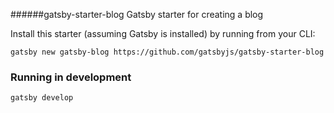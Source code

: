 ######gatsby-starter-blog
Gatsby starter for creating a blog

Install this starter (assuming Gatsby is installed) by running from your CLI:

`gatsby new gatsby-blog https://github.com/gatsbyjs/gatsby-starter-blog`

### Running in development
`gatsby develop`
